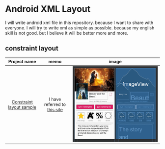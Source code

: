 # Android XML Layout

I will write android xml file in this repository. because I want to share with everyone. I will try to write xml as simple as possible. because my english skill is not good. but I believe it will be better more and more. 



## constraint layout

| Project name | memo | image |
|:--------:|:--------:|:--------:|
| [Constraint layout sample](ConstraintLayout_Study/) | I have referred to [this site](https://riggaroo.co.za/constraintlayout-guidelines-barriers-chains-groups/) | ![](ConstraintLayout_Study/doc/constraint_layout_beauty_and_the_beast.png) |
